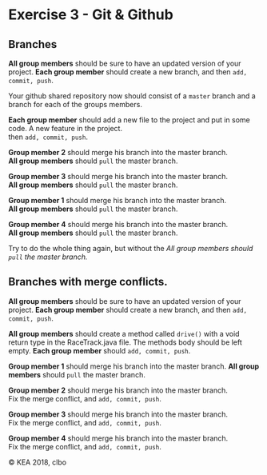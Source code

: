# Exercise 3 - Git & Github

## Branches
**All group members** should be sure to have an updated version of your project.
**Each group member** should create a new branch, and then ```` add, commit, push ````.    

Your github shared repository now should consist of a ```` master ```` branch and a branch for each of the groups members.    

**Each group member** should add a new file to the project and put in some code. A new feature in the project.    
then ```` add, commit, push ````.    

**Group member 2** should merge his branch into the master branch.    
**All group members** should ````pull```` the master branch.


**Group member 3** should merge his branch into the master branch.    
**All group members** should ````pull```` the master branch.     

**Group member 1** should merge his branch into the master branch.    
**All group members** should ````pull```` the master branch.    


**Group member 4** should merge his branch into the master branch.    
**All group members** should ````pull```` the master branch.

Try to do the whole thing again, but without the _All group members should ````pull```` the master branch._    


## Branches with merge conflicts.
**All group members** should be sure to have an updated version of your project.
**Each group member** should create a new branch, and then ```` add, commit, push ````.     

**All group members** should create a method called ````drive()```` with a void return type in the RaceTrack.java file. The methods body should be left empty. 
**Each group member** should  ```` add, commit, push ````.     

**Group member 1** should merge his branch into the master branch.
**All group members** should ````pull```` the master branch.    

**Group member 2** should merge his branch into the master branch.    
Fix the merge conflict, and ```` add, commit, push ````.    

**Group member 3** should merge his branch into the master branch.    
Fix the merge conflict, and ```` add, commit, push ````.    

**Group member 4** should merge his branch into the master branch.    
Fix the merge conflict, and ```` add, commit, push ````.    



© KEA 2018, clbo
